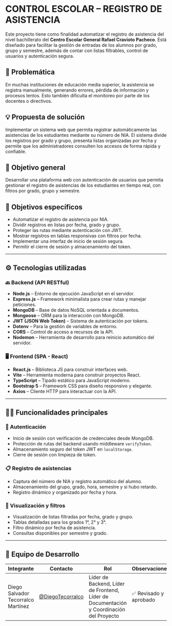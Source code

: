 # CONTROL ESCOLAR – REGISTRO DE ASISTENCIA

Este proyecto tiene como finalidad automatizar el registro de asistencia del nivel bachillerato del **Centro Escolar General Rafael Cravioto Pacheco**. Está diseñado para facilitar la gestión de entradas de los alumnos por grado, grupo y semestre, además de contar con listas filtrables, control de usuarios y autenticación segura.

## 🧩 Problemática

En muchas instituciones de educación media superior, la asistencia se registra manualmente, generando errores, pérdida de información y procesos lentos. Esto también dificulta el monitoreo por parte de los docentes o directivos.

## 💡 Propuesta de solución

Implementar un sistema web que permita registrar automáticamente las asistencias de los estudiantes mediante su número de NIA. El sistema divide los registros por grado y grupo, presenta listas organizadas por fecha y permite que los administradores consulten los accesos de forma rápida y confiable.

## 🎯 Objetivo general

Desarrollar una plataforma web con autenticación de usuarios que permita gestionar el registro de asistencias de los estudiantes en tiempo real, con filtros por grado, grupo y semestre.

## 🎯 Objetivos específicos

- Automatizar el registro de asistencia por NIA.  
- Dividir registros en listas por fecha, grado y grupo.  
- Proteger las rutas mediante autenticación con JWT.  
- Mostrar registros en tablas responsivas con filtros por fecha.  
- Implementar una interfaz de inicio de sesión segura.  
- Permitir el cierre de sesión y almacenamiento del token.  

---

## ⚙️ Tecnologías utilizadas

### 🔙 Backend (API RESTful)

- **Node.js** – Entorno de ejecución JavaScript en el servidor.
- **Express.js** – Framework minimalista para crear rutas y manejar peticiones.
- **MongoDB** – Base de datos NoSQL orientada a documentos.
- **Mongoose** – ORM para la interacción con MongoDB.
- **JWT (JSON Web Token)** – Sistema de autenticación por tokens.
- **Dotenv** – Para la gestión de variables de entorno.
- **CORS** – Control de acceso a recursos de la API.
- **Nodemon** – Herramienta de desarrollo para reinicio automático del servidor.

### 🖥️ Frontend (SPA - React)

- **React.js** – Biblioteca JS para construir interfaces web.
- **Vite** – Herramienta moderna para construir proyectos React.
- **TypeScript** – Tipado estático para JavaScript moderno.
- **Bootstrap 5** – Framework CSS para diseño responsivo y elegante.
- **Axios** – Cliente HTTP para interactuar con la API.

---

## 👨‍💻 Funcionalidades principales

### 🔐 Autenticación

- Inicio de sesión con verificación de credenciales desde MongoDB.
- Protección de rutas del backend usando middleware `verifyToken`.
- Almacenamiento seguro del token JWT en `localStorage`.
- Cierre de sesión con limpieza de token.

### 📋 Registro de asistencias

- Captura del número de NIA y registro automático del alumno.
- Almacenamiento del grupo, grado, hora, semestre y si hubo retardo.
- Registro dinámico y organizado por fecha y hora.

### 📄 Visualización y filtros

- Visualización de listas filtradas por fecha, grado y grupo.
- Tablas detalladas para los grados 1°, 2° y 3°.
- Filtro dinámico por fecha de asistencia.
- Consultas disponibles por semestre y grado.

---

## 👥 Equipo de Desarrollo

| Integrante | Contacto | Rol | Observaciones |
|------------|----------|-----|---------------|
| Diego Salvador Tecorralco Martínez | [@DiegoTecorralco](https://github.com/DiegoTecorralco) | Líder de Backend, Líder de Frontend, Líder de Documentación y Coordinación del Proyecto | ✅ Revisado y aprobado |
